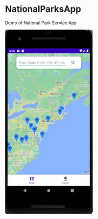 # NationalParksApp
Demo of National Park Service App
<p><img align="left" alt="gif" src="https://github.com/arman622/NationalParksApp/blob/master/National%20Park%20App.gif" /></p>
